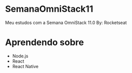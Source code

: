 # SemanaOmniStack11

Meu estudos com a Semana OmniStack 11.0  By: Rocketseat



# Aprendendo sobre
- Node.js
- React
- React Native